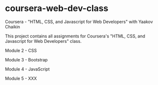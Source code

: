 # coursera-web-dev-class
Coursera - "HTML, CSS, and Javascript for Web Developers" with Yaakov Chaikin

This project contains all assignments for Coursera's "HTML, CSS, and Javascript for Web Developers" class.

Module 2 - CSS

Module 3 - Bootstrap

Module 4 - JavaScript

Module 5 - XXX

